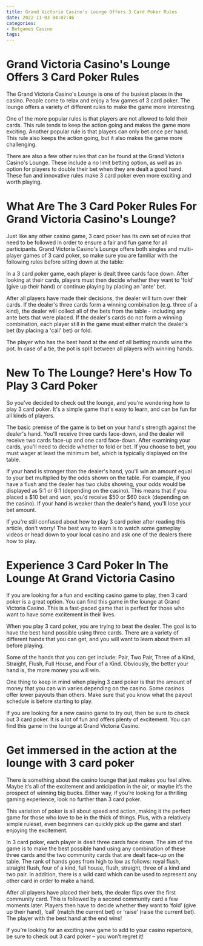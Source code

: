 ```yaml
---
title: Grand Victoria Casino's Lounge Offers 3 Card Poker Rules
date: 2022-11-03 04:07:46
categories:
- Betgames Casino
tags:
---
```



#  Grand Victoria Casino's Lounge Offers 3 Card Poker Rules

The Grand Victoria Casino's Lounge is one of the busiest places in the casino. People come to relax and enjoy a few games of 3 card poker. The lounge offers a variety of different rules to make the game more interesting.

One of the more popular rules is that players are not allowed to fold their cards. This rule tends to keep the action going and makes the game more exciting. Another popular rule is that players can only bet once per hand. This rule also keeps the action going, but it also makes the game more challenging.

There are also a few other rules that can be found at the Grand Victoria Casino's Lounge. These include a no limit betting option, as well as an option for players to double their bet when they are dealt a good hand. These fun and innovative rules make 3 card poker even more exciting and worth playing.

#  What Are The 3 Card Poker Rules For Grand Victoria Casino's Lounge?

Just like any other casino game, 3 card poker has its own set of rules that need to be followed in order to ensure a fair and fun game for all participants. Grand Victoria Casino's Lounge offers both singles and multi-player games of 3 card poker, so make sure you are familiar with the following rules before sitting down at the table:

In a 3 card poker game, each player is dealt three cards face down. After looking at their cards, players must then decide whether they want to 'fold' (give up their hand) or continue playing by placing an 'ante' bet. 

After all players have made their decisions, the dealer will turn over their cards. If the dealer's three cards form a winning combination (e.g. three of a kind), the dealer will collect all of the bets from the table - including any ante bets that were placed. If the dealer's cards do not form a winning combination, each player still in the game must either match the dealer's bet (by placing a 'call' bet) or fold. 

The player who has the best hand at the end of all betting rounds wins the pot. In case of a tie, the pot is split between all players with winning hands.

#  New To The Lounge? Here's How To Play 3 Card Poker

So you've decided to check out the lounge, and you're wondering how to play 3 card poker. It's a simple game that's easy to learn, and can be fun for all kinds of players.

The basic premise of the game is to bet on your hand's strength against the dealer's hand. You'll receive three cards face-down, and the dealer will receive two cards face-up and one card face-down. After examining your cards, you'll need to decide whether to fold or bet. If you choose to bet, you must wager at least the minimum bet, which is typically displayed on the table.

If your hand is stronger than the dealer's hand, you'll win an amount equal to your bet multiplied by the odds shown on the table. For example, if you have a flush and the dealer has two clubs showing, your odds would be displayed as 5:1 or 6:1 (depending on the casino). This means that if you placed a $10 bet and won, you'd receive $50 or $60 back (depending on the casino). If your hand is weaker than the dealer's hand, you'll lose your bet amount.

If you're still confused about how to play 3 card poker after reading this article, don't worry! The best way to learn is to watch some gameplay videos or head down to your local casino and ask one of the dealers there how to play.

#  Experience 3 Card Poker In The Lounge At Grand Victoria Casino 

If you are looking for a fun and exciting casino game to play, then 3 card poker is a great option. You can find this game in the lounge at Grand Victoria Casino. This is a fast-paced game that is perfect for those who want to have some excitement in their lives.

When you play 3 card poker, you are trying to beat the dealer. The goal is to have the best hand possible using three cards. There are a variety of different hands that you can get, and you will want to learn about them all before playing.

Some of the hands that you can get include: Pair, Two Pair, Three of a Kind, Straight, Flush, Full House, and Four of a Kind. Obviously, the better your hand is, the more money you will win.

One thing to keep in mind when playing 3 card poker is that the amount of money that you can win varies depending on the casino. Some casinos offer lower payouts than others. Make sure that you know what the payout schedule is before starting to play.

If you are looking for a new casino game to try out, then be sure to check out 3 card poker. It is a lot of fun and offers plenty of excitement. You can find this game in the lounge at Grand Victoria Casino.

#  Get immersed in the action at the lounge with 3 card poker

There is something about the casino lounge that just makes you feel alive. Maybe it’s all of the excitement and anticipation in the air, or maybe it’s the prospect of winning big bucks. Either way, if you’re looking for a thrilling gaming experience, look no further than 3 card poker.

This variation of poker is all about speed and action, making it the perfect game for those who love to be in the thick of things. Plus, with a relatively simple ruleset, even beginners can quickly pick up the game and start enjoying the excitement.

In 3 card poker, each player is dealt three cards face down. The aim of the game is to make the best possible hand using any combination of these three cards and the two community cards that are dealt face-up on the table. The rank of hands goes from high to low as follows: royal flush, straight flush, four of a kind, full house, flush, straight, three of a kind and two pair. In addition, there is a wild card which can be used to represent any other card in order to make a hand.

After all players have placed their bets, the dealer flips over the first community card. This is followed by a second community card a few moments later. Players then have to decide whether they want to ‘fold’ (give up their hand), ‘call’ (match the current bet) or ‘raise’ (raise the current bet). The player with the best hand at the end wins!

If you’re looking for an exciting new game to add to your casino repertoire, be sure to check out 3 card poker – you won’t regret it!